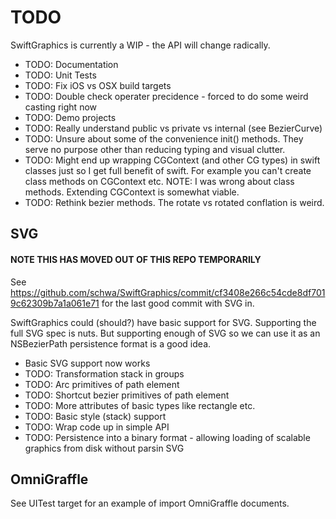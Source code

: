 # TODO

SwiftGraphics is currently a WIP - the API will change radically.

* TODO: Documentation
* TODO: Unit Tests
* TODO: Fix iOS vs OSX build targets
* TODO: Double check operater precidence - forced to do some weird casting right
now
* TODO: Demo projects
* TODO: Really understand public vs private vs internal (see BezierCurve)
* TODO: Unsure about some of the convenience init() methods. They serve no
purpose other than reducing typing and visual clutter.
* TODO: Might end up wrapping CGContext (and other CG types) in swift classes
just so I get full benefit of swift. For example you can't create class methods
on CGContext etc. NOTE: I was wrong about class methods. Extending CGContext is
somewhat viable.
* TODO: Rethink bezier methods. The rotate vs rotated conflation is weird.

## SVG

#### NOTE THIS HAS MOVED OUT OF THIS REPO TEMPORARILY

See https://github.com/schwa/SwiftGraphics/commit/cf3408e266c54cde8df7019c62309b7a1a061e71 for the last good commit with SVG in.

SwiftGraphics could (should?) have basic support for SVG. Supporting the full
SVG spec is nuts. But supporting enough of SVG so we can use it as an
NSBezierPath persistence format is a good idea.

* Basic SVG support now works
* TODO: Transformation stack in groups
* TODO: Arc primitives of path element
* TODO: Shortcut bezier primitives of path element
* TODO: More attributes of basic types like rectangle etc.
* TODO: Basic style (stack) support
* TODO: Wrap code up in simple API
* TODO: Persistence into a binary format - allowing loading of scalable graphics
from disk without parsin SVG

## OmniGraffle

See UITest target for an example of import OmniGraffle documents.

